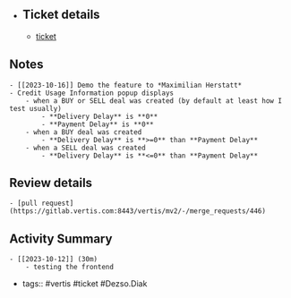 - ## Ticket details
	- [ticket](https://gitlab.vertis.com:8443/vertis/mv2/-/issues/6994)
## Notes
	- [[2023-10-16]] Demo the feature to *Maximilian Herstatt*
	- Credit Usage Information popup displays
		- when a BUY or SELL deal was created (by default at least how I test usually)
			- **Delivery Delay** is **0**
			- **Payment Delay** is **0**
		- when a BUY deal was created
			- **Delivery Delay** is **>=0** than **Payment Delay**
		- when a SELL deal was created
			- **Delivery Delay** is **<=0** than **Payment Delay**
## Review details
	- [pull request](https://gitlab.vertis.com:8443/vertis/mv2/-/merge_requests/446)
## Activity Summary
	- [[2023-10-12]] (30m)
		- testing the frontend
- tags:: #vertis #ticket #Dezso.Diak